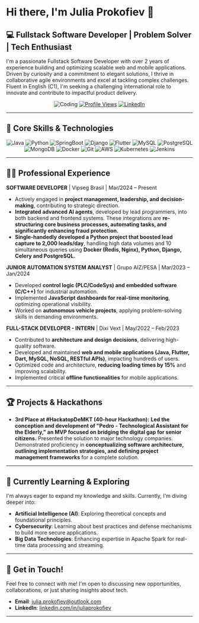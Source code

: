 # Hi there, I'm Julia Prokofiev 👋

## 💻 Fullstack Software Developer | Problem Solver | Tech Enthusiast

I'm a passionate Fullstack Software Developer with over 2 years of experience building and optimizing scalable web and mobile applications. Driven by curiosity and a commitment to elegant solutions, I thrive in collaborative agile environments and excel at tackling complex challenges. Fluent in English (C1), I'm seeking a challenging international role to innovate and contribute to impactful product delivery.

<div align="center">
  
  ![Coding](https://img.shields.io/badge/Status-Coding%20in%20Progress-success)
  [![Profile Views](https://komarev.com/ghpvc/?username=JuliaProkofiev&color=blue)](https://github.com/JuliaProkofiev)
  [![LinkedIn](https://img.shields.io/badge/LinkedIn-0077B5?style=for-the-badge&logo=linkedin&logoColor=white)](https://www.linkedin.com/in/juliaprokofiev)
  
</div>

---

## 🚀 Core Skills & Technologies

<div align="center">
  
  ![Java](https://img.shields.io/badge/Java-ED8B00?style=for-the-badge&logo=java&logoColor=white)
  ![Python](https://img.shields.io/badge/Python-3776AB?style=for-the-badge&logo=python&logoColor=white)
  ![SpringBoot](https://img.shields.io/badge/SpringBoot-6DB33F?style=for-the-badge&logo=spring-boot&logoColor=white)
  ![Django](https://img.shields.io/badge/Django-092E20?style=for-the-badge&logo=django&logoColor=white)
  ![Flutter](https://img.shields.io/badge/Flutter-02569B?style=for-the-badge&logo=flutter&logoColor=white)
  ![MySQL](https://img.shields.io/badge/MySQL-4479A1?style=for-the-badge&logo=mysql&logoColor=white)
  ![PostgreSQL](https://img.shields.io/badge/PostgreSQL-316192?style=for-the-badge&logo=postgresql&logoColor=white)
  ![MongoDB](https://img.shields.io/badge/MongoDB-47A248?style=for-the-badge&logo=mongodb&logoColor=white)
  ![Docker](https://img.shields.io/badge/Docker-2CA5E0?style=for-the-badge&logo=docker&logoColor=white)
  ![Git](https://img.shields.io/badge/Git-F05032?style=for-the-badge&logo=git&logoColor=white)
  ![AWS](https://img.shields.io/badge/AWS-232F3E?style=for-the-badge&logo=amazon-aws&logoColor=white)
  ![Kubernetes](https://img.shields.io/badge/Kubernetes-326CE5?style=for-the-badge&logo=kubernetes&logoColor=white)
  ![Jenkins](https://img.shields.io/badge/Jenkins-2CA5E0?style=for-the-badge&logo=jenkins&logoColor=white)
  
</div>

---

## 👨‍💻 Professional Experience

**SOFTWARE DEVELOPER** | Vipseg Brasil | Mar/2024 – Present
* Actively engaged in **project management, leadership, and decision-making**, contributing to strategic direction.
* **Integrated advanced AI agents**, developed by lead programmers, into both backend and frontend systems. These integrations are **re-structuring core business processes, automating tasks, and significantly enhancing fraud protection.**
* **Single-handedly developed a Python project that boosted lead capture to 2,000 leads/day**, handling high data volumes and 10 simultaneous queries using **Docker (Redis, Nginx), Python, Django, Celery and PostgreSQL.**


**JUNIOR AUTOMATION SYSTEM ANALYST** | Grupo AIZ/PESA | Mar/2023 – Jan/2024
* Developed **control logic (PLC/CodeSys) and embedded software (C/C++)** for industrial automation.
* Implemented **JavaScript dashboards for real-time monitoring**, optimizing operational visibility.
* Worked on **autonomous vehicle projects**, applying problem-solving skills in demanding environments.

**FULL-STACK DEVELOPER - INTERN** | Dixi Vext | May/2022 – Feb/2023
* Contributed to **architecture and design decisions**, delivering high-quality software.
* Developed and maintained **web and mobile applications (Java, Flutter, Dart, MySQL, NoSQL, RESTful APIs)**, impacting hundreds of users.
* Optimized code and architecture, **reducing loading times by 15%** and improving scalability.
* Implemented critical **offline functionalities** for mobile applications.

---

## 🏆 Projects & Hackathons

* **3rd Place at #HackatopDeMKT (40-hour Hackathon):** **Led the conception and development of "Pedro - Technological Assistant for the Elderly," an MVP focused on bridging the digital gap for senior citizens.** Presented the solution to major technology companies. Demonstrated proficiency in **conceptualizing software architecture, outlining implementation strategies, and defining project management frameworks** for a complete solution.

---

## 🌱 Currently Learning & Exploring

I'm always eager to expand my knowledge and skills. Currently, I'm diving deeper into:
* **Artificial Intelligence (AI)**: Exploring theoretical concepts and foundational principles.
* **Cybersecurity**: Learning about best practices and defense mechanisms to build more secure applications.
* **Big Data Technologies**: Enhancing expertise in Apache Spark for real-time data processing and streaming.

---

## 📧 Get in Touch!

Feel free to connect with me! I'm open to discussing new opportunities, collaborations, or just sharing insights about tech.

* **Email**: [julia.prokofiev@outlook.com](mailto:julia.prokofiev@outlook.com)
* **LinkedIn**: [linkedin.com/in/juliaprokofiev](https://www.linkedin.com/in/juliaprokofiev)

---

